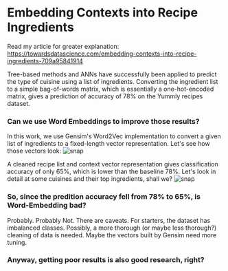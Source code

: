 # Embedding Contexts into Recipe Ingredients

Read my article for greater explanation: https://towardsdatascience.com/embedding-contexts-into-recipe-ingredients-709a95841914

Tree-based methods and ANNs have successfully been applied to predict the type of cuisine using a list of ingredients. 
Converting the ingredient list to a simple bag-of-words matrix, which is essentially a one-hot-encoded matrix, gives a prediction of accuracy of 78% on the Yummly recipes dataset.

### Can we use Word Embeddings to improve those results?

In this work, we use Gensim's Word2Vec implementation to convert a given list of ingredients to a fixed-length vector representation.
Let's see how those vectors look:
![snap](https://github.com/mohannishant6/Recipe-Ingredients-as-Word-Embeddings/blob/master/images/30300(15).jpg)

A cleaned recipe list and context vector representation gives classification accuracy of only 65%, which is lower than the baseline 78%.
Let's look in detail at some cuisines and their top ingredients, shall we?
![snap](https://github.com/mohannishant6/Recipe-Ingredients-as-Word-Embeddings/blob/master/images/sankey.jpg)

### So, since the predition accuracy fell from 78% to 65%, is Word-Embedding bad?
Probably.
Probably Not.
There are caveats. 
For starters, the dataset has imbalanced classes.
Possibly, a more thorough (or maybe less thorough?) cleaning of data is needed.
Maybe the vectors built by Gensim need more tuning.

### Anyway, getting poor results is also good research, right?
